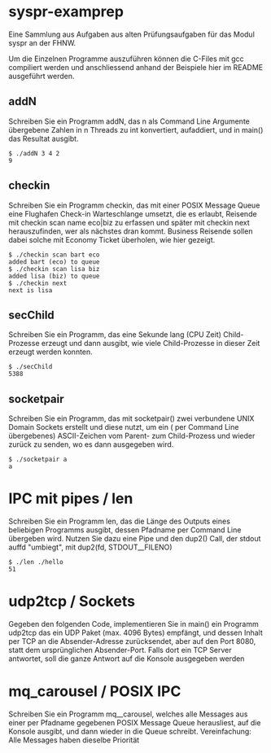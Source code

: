 # syspr-examprep

Eine Sammlung aus Aufgaben aus alten Prüfungsaufgaben für das Modul syspr an der FHNW.

Um die Einzelnen Programme auszuführen können die C-Files mit gcc compiliert werden und anschliessend anhand der
Beispiele hier im README ausgeführt werden.

## addN

Schreiben Sie ein Programm addN, das n als Command Line Argumente übergebene Zahlen
in n Threads zu int konvertiert, aufaddiert, und in main() das Resultat ausgibt.

```
$ ./addN 3 4 2 
9
```

## checkin

Schreiben Sie ein Programm checkin, das mit einer POSIX Message Queue eine Flughafen Check-in Warteschlange umsetzt, die
es erlaubt, Reisende mit checkin scan name eco|biz zu erfassen und später mit checkin next herauszufinden, wer als
nächstes dran kommt. Business Reisende sollen dabei solche mit Economy Ticket überholen, wie hier gezeigt.

```
$ ./checkin scan bart eco 
added bart (eco) to queue 
$ ./checkin scan lisa biz 
added lisa (biz) to queue 
$ ./checkin next
next is lisa
```

## secChild

Schreiben Sie ein Programm, das eine Sekunde lang (CPU Zeit) Child-Prozesse erzeugt und dann ausgibt, wie viele
Child-Prozesse in dieser Zeit erzeugt werden konnten.

```
$ ./secChild
5388
```

## socketpair

Schreiben Sie ein Programm, das mit socketpair() zwei verbundene UNIX Domain Sockets erstellt und diese nutzt, um ein (
per Command Line übergebenes) ASCII-Zeichen vom Parent- zum Child-Prozess und wieder zurück zu senden, wo es dann
ausgegeben wird.

```
$ ./socketpair a
a
```

# IPC mit pipes / len
Schreiben Sie ein Programm len, das die Länge des Outputs eines beliebigen Programms
ausgibt, dessen Pfadname per Command Line übergeben wird. Nutzen Sie dazu eine Pipe und
den dup2() Call, der stdout auffd "umbiegt", mit dup2(fd, STDOUT__FILENO)
```
$ ./len ./hello
51
```

# udp2tcp / Sockets
Gegeben den folgenden Code, implementieren Sie in main() ein Programm udp2tcp das ein
UDP Paket (max. 4096 Bytes) empfängt, und dessen Inhalt per TCP an die Absender-Adresse
zurücksendet, aber auf den Port 8080, statt dem ursprünglichen Absender-Port. Falls dort ein TCP Server antwortet, soll die ganze Antwort auf die Konsole ausgegeben werden

# mq_carousel / POSIX IPC
Schreiben Sie ein Programm mq__carousel, welches alle Messages aus einer per Pfadname
gegebenen POSIX Message Queue herausliest, auf die Konsole ausgibt, und dann wieder in
die Queue schreibt. Vereinfachung: Alle Messages haben dieselbe Priorität